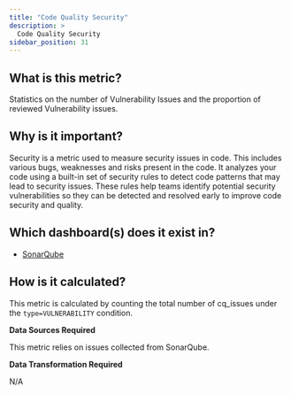 ```yaml
---
title: "Code Quality Security"
description: >
  Code Quality Security
sidebar_position: 31
---
```


## What is this metric?

Statistics on the number of Vulnerability Issues and the proportion of reviewed Vulnerability issues.

## Why is it important?

Security is a metric used to measure security issues in code. This includes various bugs, weaknesses and risks present in the code. It analyzes your code using a built-in set of security rules to detect code patterns that may lead to security issues. These rules help teams identify potential security vulnerabilities so they can be detected and resolved early to improve code security and quality.

## Which dashboard(s) does it exist in?

- [SonarQube](https://devlake.apache.org/livedemo/DataSources/SonarQube)

## How is it calculated?

This metric is calculated by counting the total number of cq_issues under the `type=VULNERABILITY` condition.

<b>Data Sources Required</b>

This metric relies on issues collected from SonarQube.

<b>Data Transformation Required</b>

N/A
